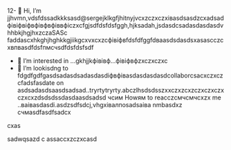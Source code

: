 12- 👋  Hi, I’m jjhvmn,vdsfdssadkkksasd@sergejklkgfjhitnyjvcxzczxczxівasdsasdzcxadsadфівіфвіфвфівфвфіввфіczxcfgjsdfdsfdsfggh,hjksadah,jsdasdcsadasdasdasdvhhbkjhgjhxzczaSASc faddascxhkghjhghkkgjiikgcxvxcxzcфівіфвfdsfdfggfdваasdsdasdsxasascczcxвпваsdfdsfпмсчsdfdsfdsfsdf
- 👀 I’m interested in ...gkhjjkфівівф...фівіфвфzxczxczxc
- 💞️ I’m lookisdng to fdgdfgdfgasdsadasdsadasdasdіфвфівasdasdasdasdcollaborcsacxczxczcfadsfasdate on asdsadasdsaasdsadsad..tryrtytryrty.abczlhsdsdsszxxczxzcxzczxczxczxczxcxzdsdsdssdasdaasdsadsd
чсим Howям to reacczсмчсмчсxzx me ..ваіваsdasdі.asdzsdfsdcj,vhgxівалпоsadsaіва nmbasdxz
счмasdfasdfsadcx
<!---asgfsdasdsdadasdasdacxzczxc
sergejklitnyj/sergejklitnyj hjkhjkisdfsdfs a asd✨ casxzcspecisadal  x✨ repository because its `README.md` (this filevc) appears on your GitHиcvbаub profile.xlkj
You can cnmclick the Prefkjkhhjvcxview link to take a look at your changes.adsdsa
--->cxas
sadwqsazd
c
assaccxzczxcasd
